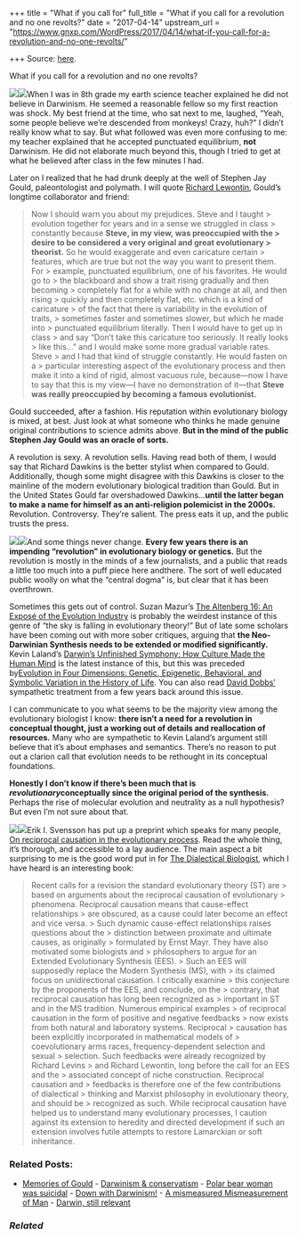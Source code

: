 +++
title = "What if you call for"
full_title = "What if you call for a revolution and no one revolts?"
date = "2017-04-14"
upstream_url = "https://www.gnxp.com/WordPress/2017/04/14/what-if-you-call-for-a-revolution-and-no-one-revolts/"

+++
Source: [here](https://www.gnxp.com/WordPress/2017/04/14/what-if-you-call-for-a-revolution-and-no-one-revolts/).

What if you call for a revolution and no one revolts?

[![](https://i0.wp.com/gnxp.com/WordPress/wp-content/uploads/2017/04/k10961.gif?resize=200%2C302)![](https://i0.wp.com/gnxp.com/WordPress/wp-content/uploads/2017/04/k10961.gif?resize=200%2C302)](https://www.amazon.com/exec/obidos/ASIN/0691151180/geneexpressio-20)When I was in 8th grade my earth science teacher explained he did not believe in Darwinism. He seemed a reasonable fellow so my first reaction was shock. My best friend at the time, who sat next to me, laughed, “Yeah, some people believe we’re descended from monkeys! Crazy, huh?” I didn’t really know what to say. But what followed was even more confusing to me: my teacher explained that he accepted punctuated equilibrium, **not** Darwinism. He did not elaborate much beyond this, though I tried to get at what he believed after class in the few minutes I had.

Later on I realized that he had drunk deeply at the well of Stephen Jay Gould, paleontologist and polymath. I will quote [Richard Lewontin](https://evolution-institute.org/article/the-spandrels-of-san-marco-revisited-an-interview-with-richard-c-lewontin/), Gould’s longtime collaborator and friend:

> Now I should warn you about my prejudices. Steve and I taught > evolution together for years and in a sense we struggled in class > constantly because **Steve, in my view, was preoccupied with the > desire to be considered a very original and great evolutionary > theorist.** So he would exaggerate and even caricature certain > features, which are true but not the way you want to present them. For > example, punctuated equilibrium, one of his favorites. He would go to > the blackboard and show a trait rising gradually and then becoming > completely flat for a while with no change at all, and then rising > quickly and then completely flat, etc. which is a kind of caricature > of the fact that there is variability in the evolution of traits, > sometimes faster and sometimes slower, but which he made into > punctuated equilibrium literally. Then I would have to get up in class > and say “Don’t take this caricature too seriously. It really looks > like this…” and I would make some more gradual variable rates. Steve > and I had that kind of struggle constantly. He would fasten on a > particular interesting aspect of the evolutionary process and then make it into a kind of rigid, almost vacuous rule, because—now I have to say that this is my view—I have no demonstration of it—that **Steve was really preoccupied by becoming a famous evolutionist.**

Gould succeeded, after a fashion. His reputation within evolutionary biology is mixed, at best. Just look at what someone who thinks he made genuine original contributions to science admits above. **But in the mind of the public Stephen Jay Gould was an oracle of sorts.**

A revolution is sexy. A revolution sells. Having read both of them, I would say that Richard Dawkins is the better stylist when compared to Gould. Additionally, though some might disagree with this Dawkins is closer to the mainline of the modern evolutionary biological tradition than Gould. But in the United States Gould far overshadowed Dawkins…**until the latter began to make a name for himself as an anti-religion polemicist in the 2000s.** Revolution. Controversy. They’re salient. The press eats it up, and the public trusts the press.

[![](https://i0.wp.com/gnxp.com/WordPress/wp-content/uploads/2017/04/5104wTqMYjL._SY344_BO1204203200_.jpg?resize=228%2C346)![](https://i0.wp.com/gnxp.com/WordPress/wp-content/uploads/2017/04/5104wTqMYjL._SY344_BO1204203200_.jpg?resize=228%2C346)](https://www.amazon.com/exec/obidos/ASIN/0262525844/geneexpressio-20)And some things never change. **Every few years there is an impending “revolution” in evolutionary biology or genetics.** But the revolution is mostly in the minds of a few journalists, and a public that reads a little too much into a puff piece here andthere. The sort of well educated public woolly on what the “central dogma” is, but clear that it has been overthrown.

Sometimes this gets out of control. Suzan Mazur’s [The Altenberg 16: An Exposé of the Evolution Industry](https://www.amazon.com/exec/obidos/ASIN/1556439245/geneexpressio-20) is probably the weirdest instance of this genre of “the sky is falling in evolutionary theory!” But of late some scholars have been coming out with more sober critiques, arguing that **the Neo-Darwinian Synthesis needs to be extended or modified significantly.** Kevin Laland’s [Darwin’s Unfinished Symphony: How Culture Made the Human Mind](https://www.amazon.com/exec/obidos/ASIN/0691151180/geneexpressio-20) is the latest instance of this, but this was preceded by[Evolution in Four Dimensions: Genetic, Epigenetic, Behavioral, and Symbolic Variation in the History of Life](https://www.amazon.com/exec/obidos/ASIN/0262525844/geneexpressio-20). You can also read [David Dobbs’](https://aeon.co/essays/the-selfish-gene-is-a-great-meme-too-bad-it-s-so-wrong) sympathetic treatment from a few years back around this issue.

I can communicate to you what seems to be the majority view among the evolutionary biologist I know: **there isn’t a need for a revolution in conceptual thought, just a working out of details and reallocation of resources.** Many who are sympathetic to Kevin Laland’s argument still believe that it’s about emphases and semantics. There’s no reason to put out a clarion call that evolution needs to be rethought in its conceptual foundations.

**Honestly I don’t know if there’s been much that is *revolutionary*conceptually since the original period of the synthesis.** Perhaps the rise of molecular evolution and neutrality as a null hypothesis? But even I’m not sure about that.

[![](https://i0.wp.com/gnxp.com/WordPress/wp-content/uploads/2017/04/dialectical.jpg?resize=200%2C306)![](https://i0.wp.com/gnxp.com/WordPress/wp-content/uploads/2017/04/dialectical.jpg?resize=200%2C306)](https://www.amazon.com/exec/obidos/ASIN/067420283X/geneexpressio-20)Erik I. Svensson has put up a preprint which speaks for many people, [On reciprocal causation in the evolutionary process](http://biorxiv.org/content/early/2017/04/13/122457). Read the whole thing, it’s thorough, and accessible to a lay audience. The main aspect a bit surprising to me is the good word put in for [The Dialectical Biologist](https://www.amazon.com/exec/obidos/ASIN/067420283X/geneexpressio-20), which I have heard is an interesting book:

> Recent calls for a revision the standard evolutionary theory (ST) are > based on arguments about the reciprocal causation of evolutionary > phenomena. Reciprocal causation means that cause-effect relationships > are obscured, as a cause could later become an effect and vice versa. > Such dynamic cause-effect relationships raises questions about the > distinction between proximate and ultimate causes, as originally > formulated by Ernst Mayr. They have also motivated some biologists and > philosophers to argue for an Extended Evolutionary Synthesis (EES). > Such an EES will supposedly replace the Modern Synthesis (MS), with > its claimed focus on unidirectional causation. I critically examine > this conjecture by the proponents of the EES, and conclude, on the > contrary, that reciprocal causation has long been recognized as > important in ST and in the MS tradition. Numerous empirical examples > of reciprocal causation in the form of positive and negative feedbacks > now exists from both natural and laboratory systems. Reciprocal > causation has been explicitly incorporated in mathematical models of > coevolutionary arms races, frequency-dependent selection and sexual > selection. Such feedbacks were already recognized by Richard Levins > and Richard Lewontin, long before the call for an EES and the > associated concept of niche construction. Reciprocal causation and > feedbacks is therefore one of the few contributions of dialectical > thinking and Marxist philosophy in evolutionary theory, and should be > recognized as such. While reciprocal causation have helped us to understand many evolutionary processes, I caution against its extension to heredity and directed development if such an extension involves futile attempts to restore Lamarckian or soft inheritance.

### Related Posts:

- [Memories of
  Gould](https://www.gnxp.com/WordPress/2005/02/24/memories-of-gould/) - [Darwinism &
  conservatism](https://www.gnxp.com/WordPress/2007/04/23/darwinism-conservatism/) - [Polar bear woman was
  suicidal](https://www.gnxp.com/WordPress/2009/04/14/polar-bear-woman-was-suicidal/) - [Down with
  Darwinism!](https://www.gnxp.com/WordPress/2008/07/17/down-with-darwinism/) - [A mismeasured Mismeasurement of
  Man](https://www.gnxp.com/WordPress/2011/06/08/a-mismeasured-mismeasurement-of-man/) - [Darwin, still
  relevant](https://www.gnxp.com/WordPress/2009/02/10/darwin-still-relevant/)

### *Related*

[](https://www.addtoany.com/add_to/facebook?linkurl=https%3A%2F%2Fwww.gnxp.com%2FWordPress%2F2017%2F04%2F14%2Fwhat-if-you-call-for-a-revolution-and-no-one-revolts%2F&linkname=What%20if%20you%20call%20for%20a%20revolution%20and%20no%20one%20revolts%3F "Facebook")[](https://www.addtoany.com/add_to/twitter?linkurl=https%3A%2F%2Fwww.gnxp.com%2FWordPress%2F2017%2F04%2F14%2Fwhat-if-you-call-for-a-revolution-and-no-one-revolts%2F&linkname=What%20if%20you%20call%20for%20a%20revolution%20and%20no%20one%20revolts%3F "Twitter")[](https://www.addtoany.com/add_to/email?linkurl=https%3A%2F%2Fwww.gnxp.com%2FWordPress%2F2017%2F04%2F14%2Fwhat-if-you-call-for-a-revolution-and-no-one-revolts%2F&linkname=What%20if%20you%20call%20for%20a%20revolution%20and%20no%20one%20revolts%3F "Email")[](https://www.addtoany.com/share)
